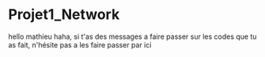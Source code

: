 # Projet1_Network

hello mathieu haha, si t'as des messages a faire passer sur les codes que tu as fait, n'hésite pas a les faire passer par ici
